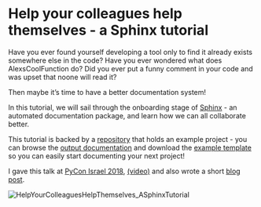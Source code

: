 # Help your colleagues help themselves - a Sphinx tutorial

Have you ever found yourself developing a tool only to find it already exists somewhere else in the code?
Have you ever wondered what does AlexsCoolFunction do?
Did you ever put a funny comment in your code and was upset that noone will read it?

Then maybe it’s time to have a better documentation system!

In this tutorial, we will sail through the onboarding stage of [Sphinx](http://www.sphinx-doc.org/en/master/) - an automated documentation package, and learn how we can all collaborate better.

This tutorial is backed by a [repository](https://github.com/DalyaG/Sphinx185) that holds an example project - you can browse the [output documentation](https://dalyag.github.io/Sphinx185/index.html) and download the [example template](https://github.com/DalyaG/Sphinx185/tree/master/documentation_template_for_your_next_project) so you can easily start documenting your next project!

I gave this talk at [PyCon Israel 2018](https://il.pycon.org/2018/schedule/presentation/28/), 
[(video)](https://www.youtube.com/watch?v=3OAAL78PES8) and also wrote a short 
[blog post](https://medium.com/free-code-camp/the-riddle-of-sphinx-how-to-document-your-code-easily-bf09a9a1804c).

![HelpYourColleaguesHelpThemselves_ASphinxTutorial](../../master/previews/HelpYourColleaguesHelpThemselves_ASphinxTutorial.jpg)
